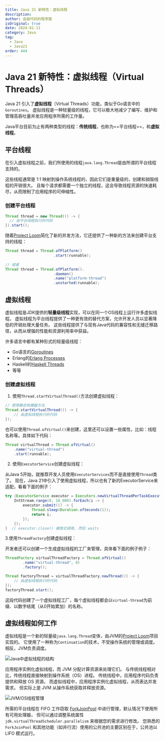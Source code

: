 ```yaml
---
title: Java 21 新特性：虚拟线程
description:
author: 会敲代码的程序猿
isOriginal: true
date: 2024-01-11
category: Java
tag:
  - Java
  - Java21
order: 444
---
```


# Java 21 新特性：虚拟线程（Virtual Threads）

Java 21 引入了**虚拟线程**（Virtual Threads）功能，类似于Go语言中的`Goroutines`。
虚拟线程是一种轻量级的线程，它可以极大地减少了编写、维护和管理高吞吐量并发应用程序所需的工作量。

Java平台目前为止有两种类型的线程：**传统线程**，也称为==平台线程==，和**虚拟线程**。

## 平台线程

在引入虚拟线程之前，我们所使用的线程`java.lang.Thread`是由所谓的平台线程支持的。

这些线程通常是 1:1 映射到操作系统线程的，因此它们是重量级的，创建和销毁线程的开销很大。
且每个请求都需要一个独立的线程，这会导致线程资源的快速耗尽，从而限制了应用程序的可伸缩性。

### 创建平台线程

```java
Thread thread = new Thread(() -> {
  // 由平台线程执行的代码
}).start();
```

随着[Project Loom](https://openjdk.org/projects/loom/)简化了新的并发方法，它还提供了一种新的方法来创建平台支持的线程：

```java
Thread thread = Thread.ofPlatform()
                      .start(runnable);
                      
// 或者
Thread thread = Thread.ofPlatform().
                      .daemon()
                      .name("platform-thread")
                      .unstarted(runnable);
```

## 虚拟线程

虚拟线程是JDK提供的**轻量级线程**实现，可以在同一个OS线程上运行许多虚拟线程。
虚拟线程为平台线程提供了一种更有效的替代方案，允许开发人员以显著降低的开销处理大量任务。
这些线程提供了与现有Java代码的兼容性和无缝迁移路径，从而从增强的性能和资源利用率中获益。

许多语言中都有某种形式的轻量级线程：

* Go语言的[Goroutines](https://go.dev/tour/concurrency/1)
* Erlang的[Erlang Processes](https://www.erlang.org/docs/23/efficiency_guide/processes.html)
* Haskell的[Haskell Threads](https://wiki.haskell.org/Lightweight_concurrency)
* 等等

### 创建虚拟线程

1. 使用`Thread.startVirtualThread()`方法创建虚拟线程：

```java
// 使用静态构建器方法
Thread.startVirtualThread(() -> {
    // 由虚拟线程执行的代码
});
```

也可以使用`Thread.ofVirtual()`来创建，这里还可以设置一些属性，比如：线程名称等。具体如下代码：

```java 
Thread virtualThread = Thread.ofVirtual()
    .name("virtual-thread")
    .start(runnable);
```

2. 使用`ExecutorService`创建虚拟线程：

从Java 5开始，就推荐开发人员使用`ExecutorServices`而不是直接使用`Thread`类了。
现在，Java 21中引入了使用虚拟线程，所以也有了新的ExecutorService来适配，看看下面的例子：

```java
try (ExecutorService executor = Executors.newVirtualThreadPerTaskExecutor()) {
    IntStream.range(0, 10_000).forEach(i -> {
        executor.submit(() -> {
            Thread.sleep(Duration.ofSeconds(1));
            return i;
        });
    });
}  // executor.close() 被隐式调用, 然后 waits
```

3.使用`ThreadFactory`创建虚拟线程：

开发者还可以创建一个生成虚拟线程的工厂来管理，具体看下面的例子例子：

```java
ThreadFactory virtualThreadFactory = Thread.ofVirtual()
        .name("virtual-thread", 0)
        .factory();

Thread factoryThread = virtualThreadFactory.newThread(() -> {
    // 由虚拟线程执行的代码
});
factoryThread.start();
```

这段代码创建了一个虚拟线程工厂，每个虚拟线程都会以`virtual-thread`为前缀、以数字结尾（从0开始累加）的名称。

## 虚拟线程如何工作

虚拟线程是一个新的轻量级`java.lang.Thread`变体，由JVM的[Project Loom](https://openjdk.org/projects/loom/)项目实现的。
它使用了一种称为`Continuation`的技术，不受操作系统的管理或调度。相反，JVM负责调度。

![Java中虚拟线程的结构](https://img.geekyspace.cn/pictures/2024/202403141847457.jpg)

应用程序实例化虚拟线程，而 JVM 分配计算资源来处理它们。
与传统线程相对比，传统线程直接映射到操作系统（OS）进程。
传统线程中，应用程序代码负责提供和释放 OS 资源。
而虚拟线程中，应用程序实例化虚拟线程，从而表达并发需求。
但实际上是 JVM 从操作系统获取并释放资源。

![JVM/OS线程管理](https://img.geekyspace.cn/pictures/2024/202403141846557.webp)

所需的平台线程在 FIFO 工作窃取
[ForkJoinPool](https://docs.oracle.com/en/java/javase/21/docs/api/java.base/java/util/concurrent/ForkJoinPool.html)
中进行管理，默认情况下使用所有可用处理器，
但可以通过调整系统属性 `jdk.virtualThreadScheduler.parallelism` 来根据您的需求进行修改。
您熟悉的 `ForkJoinPool` 和其他功能（如并行流）使用的公共池的主要区别在于，公共池以 LIFO 模式运行。

